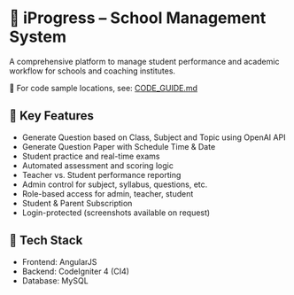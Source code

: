# 📘 iProgress – School Management System

A comprehensive platform to manage student performance and academic workflow for schools and coaching institutes.

📄 For code sample locations, see: [CODE_GUIDE.md](./CODE_GUIDE.md)


## 🔑 Key Features
- Generate Question based on Class, Subject and Topic using OpenAI API
- Generate Question Paper with Schedule Time & Date
- Student practice and real-time exams
- Automated assessment and scoring logic
- Teacher vs. Student performance reporting
- Admin control for subject, syllabus, questions, etc.
- Role-based access for admin, teacher, student
- Student & Parent Subscription 
- Login-protected (screenshots available on request)

## 🔧 Tech Stack
- Frontend: AngularJS
- Backend: CodeIgniter 4 (CI4)
- Database: MySQL
